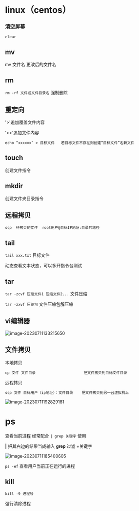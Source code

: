 # **linux**（centos） 



### 清空屏幕

`clear`



## mv

mv 文件名 更改后的文件名



## rm

`rm -rf 文件或文件目录名`   强制删除



## 重定向

'>'追加覆盖文件内容

'>>'追加文件内容

```
echo “xxxxxx” > 目标文件   若目标文件不存在则创建“目标文件”名新文件
```



## touch

创建文件指令



## mkdir

创建文件夹目录指令



## 远程拷贝

`scp  待拷贝的文件  root用户@目标IP地址:目录的路径`



## tail

`tail xxx.txt` 目标文件  

动态查看文本状态，可以多开指令台测试



## tar

`tar -zcvf 压缩文件1 压缩文件2...`   文件压缩

`tar -zxvf 压缩包`                  文件压缩包解压缩



## vi编辑器

![image-20230711133215650](D:\网博学习资料\课堂笔记\笔记图片\image-20230711133215650.png)



## 文件拷贝

本地拷贝

```
cp 文件 文件目录                      把文件拷贝到目标文件目录
```

远程拷贝

```
scp 文件 目标用户（ip地址）：文件目录    把文件拷贝到另一台虚拟机上
```

![image-20230711192829181](D:\网博学习资料\课堂笔记\笔记图片\image-20230711192829181.png)



# **ps**

查看当前进程    经常配合 `| grep 关键字` 使用 

**|** 把其右边的结果当成输入   **grep** 过滤 +关键字

![image-20230711185400605](D:\网博学习资料\课堂笔记\笔记图片\image-20230711185400605.png)

`ps -ef` 查看用户当前正在运行的进程



## kill

`kill -9 进程号`

强行清除进程





